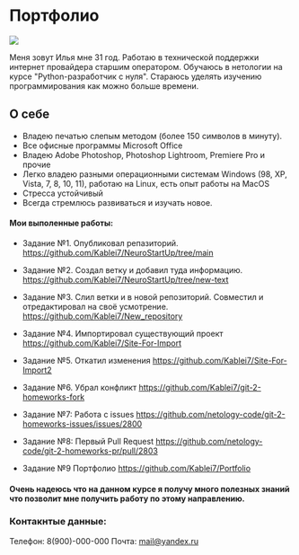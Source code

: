 # Портфолио

![](https://tradermakemoney.com/spaces/uploadedBy22538/5448201649781861_1_3GEEPJ_WFdhax4eAlmYzrQ%20—%20копия.jpeg)

Меня зовут Илья мне 31 год. Работаю в технической поддержки интернет провайдера старшим оператором. Обучаюсь в нетологии на курсе "Python-разработчик с нуля". Стараюсь уделять изучению программирования как можно больше времени. 

## О себе 

- Владею печатью слепым методом (более 150 символов в минуту).
- Все офисные программы Microsoft Office
- Владею Adobe Photoshop, Photoshop Lightroom, Premiere Pro и прочие
- Легко владею разными операционными системам Windows (98, XP, Vista, 7, 8, 10, 11), работаю на Linux, есть опыт работы на MacOS
- Стресса устойчивый 
- Всегда стремлюсь развиваться и изучать новое.

#### Мои выполенные работы:

- Задание №1. Опубликовал репазиторий. https://github.com/Kablei7/NeuroStartUp/tree/main

- Задание №2. Создал ветку и добавил туда информацию. https://github.com/Kablei7/NeuroStartUp/tree/new-text

- Задание №3. Слил ветки и в новой репозиторий. Совместил и отредактировал на своё усмотрение. https://github.com/Kablei7/New_repository

- Задание №4. Импортировал существующий проект https://github.com/Kablei7/Site-For-Import

- Задание №5. Откатил изменения https://github.com/Kablei7/Site-For-Import2

- Задание №6. Убрал конфликт https://github.com/Kablei7/git-2-homeworks-fork

- Задание №7: Работа с issues https://github.com/netology-code/git-2-homeworks-issues/issues/2800

- Задание №8: Первый Pull Request https://github.com/netology-code/git-2-homeworks-pr/pull/2803

- Задание №9 Портфолио https://github.com/Kablei7/Portfolio

#### Очень надеюсь что на данном курсе я получу много полезных знаний что позволит мне получить работу по этому направлению.


### Контакнтые данные:
Телефон: 8(900)-000-000
Почта: mail@yandex.ru